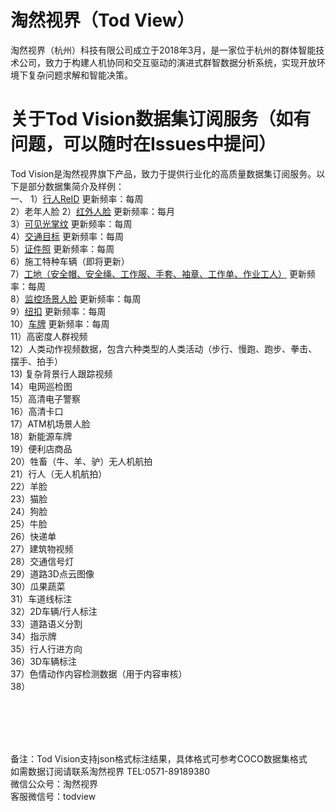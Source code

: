 # 淘然视界（Tod View）
淘然视界（杭州）科技有限公司成立于2018年3月，是一家位于杭州的群体智能技术公司，致力于构建人机协同和交互驱动的演进式群智数据分析系统，实现开放环境下复杂问题求解和智能决策。<br>
# 关于Tod Vision数据集订阅服务（如有问题，可以随时在Issues中提问）
Tod Vision是淘然视界旗下产品，致力于提供行业化的高质量数据集订阅服务。以下是部分数据集简介及样例：<br>
一、
1）<a href="https://github.com/tubceanhlj/tod-ReID">行人ReID</a> 更新频率：每周<br>
2）老年人脸
2）<a href="https://github.com/tubceanhlj/tod-ifface">红外人脸</a> 更新频率：每月<br>
3）<a href="https://github.com/tubceanhlj/tod-palm">可见光掌纹</a> 更新频率：每周<br>
4）<a href="https://github.com/cmhu/Traffic-target-detection">交通目标</a> 更新频率：每周<br>
5）<a href="https://github.com/cmhu/ID-face">证件照</a> 更新频率：每周<br>
6）施工特种车辆（即将更新）<br>
7）<a href="https://github.com/cmhu/Construction-site ">工地（安全帽、安全绳、工作服、手套、袖章、工作单、作业工人）</a> 更新频率：每周<br>
8）<a href="https://github.com/cmhu/Monitoring-scene-face-data">监控场景人脸</a> 更新频率：每周<br>
9）<a href="https://github.com/cmhu/Button-recognition">纽扣</a> 更新频率：每周<br>
10）<a href="https://github.com/cmhu/License-plate">车牌</a> 更新频率：每周<br>
11）高密度人群视频<br>
12）人类动作视频数据，包含六种类型的人类活动（步行、慢跑、跑步、拳击、摆手、拍手）<br>
13) 复杂背景行人跟踪视频<br>
14）电网巡检图<br>
15）高清电子警察<br>
16）高清卡口<br>
17）ATM机场景人脸<br>
18）新能源车牌<br>
19）便利店商品<br>
20）牲畜（牛、羊、驴）无人机航拍<br>
21）行人（无人机航拍）<br>
22）羊脸<br>
23）猫脸<br>
24）狗脸<br>
25）牛脸<br>
26）快递单<br>
27）建筑物视频<br>
28）交通信号灯<br>
29）道路3D点云图像<br>
30）瓜果蔬菜<br>
31）车道线标注<br>
32）2D车辆/行人标注<br>
33）道路语义分割<br>
34）指示牌<br>
35）行人行进方向<br>
36）3D车辆标注<br>
37）色情动作内容检测数据（用于内容审核）<br>
38）



<br><br><br><br>

备注：Tod Vision支持json格式标注结果，具体格式可参考COCO数据集格式<br> 
如需数据订阅请联系淘然视界 TEL:0571-89189380<br> 
微信公众号：淘然视界<br> 
客服微信号：todview<br> 
